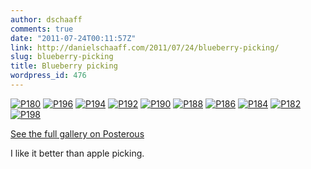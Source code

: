 ```yaml
---
author: dschaaff
comments: true
date: "2011-07-24T00:11:57Z"
link: http://danielschaaff.com/2011/07/24/blueberry-picking/
slug: blueberry-picking
title: Blueberry picking
wordpress_id: 476
---
```


[![P180](http://posterous.com/getfile/files.posterous.com/danielschaaff/whakGItcgsvGcleCHIFpsntzkxakuqmaEdEzAndvxIDJppbgCFrncGqkvDiC/p180.jpg.scaled500.jpg)](http://posterous.com/getfile/files.posterous.com/danielschaaff/whakGItcgsvGcleCHIFpsntzkxakuqmaEdEzAndvxIDJppbgCFrncGqkvDiC/p180.jpg.scaled1000.jpg) [![P196](http://posterous.com/getfile/files.posterous.com/danielschaaff/HHmwIuhkcBvvonCHEbfxkIlplAEHnxpHplblFvznibpxBdjvkcgwvxlGnaez/p196.jpg.scaled500.jpg)](http://posterous.com/getfile/files.posterous.com/danielschaaff/HHmwIuhkcBvvonCHEbfxkIlplAEHnxpHplblFvznibpxBdjvkcgwvxlGnaez/p196.jpg.scaled1000.jpg) [![P194](http://posterous.com/getfile/files.posterous.com/danielschaaff/HmhzaskGpcEIuDydtsFDxvuzwxnzaqGlFFqkjhErigqEqJeDDguAbkGAqtje/p194.jpg.scaled500.jpg)](http://posterous.com/getfile/files.posterous.com/danielschaaff/HmhzaskGpcEIuDydtsFDxvuzwxnzaqGlFFqkjhErigqEqJeDDguAbkGAqtje/p194.jpg.scaled1000.jpg) [![P192](http://posterous.com/getfile/files.posterous.com/danielschaaff/acnJaxIvkscbdFfeCvJAoBxrkjGojfzfjDwhHxJDrxxJpdvqDujlHfxFHcHA/p192.jpg.scaled500.jpg)](http://posterous.com/getfile/files.posterous.com/danielschaaff/acnJaxIvkscbdFfeCvJAoBxrkjGojfzfjDwhHxJDrxxJpdvqDujlHfxFHcHA/p192.jpg.scaled1000.jpg) [![P190](http://posterous.com/getfile/files.posterous.com/danielschaaff/xFuCElsrfanEDwnwqhIaBcvtyJDhGstacijAJfajhyhIwkvyeDbvEBjlubxD/p190.jpg.scaled500.jpg)](http://posterous.com/getfile/files.posterous.com/danielschaaff/xFuCElsrfanEDwnwqhIaBcvtyJDhGstacijAJfajhyhIwkvyeDbvEBjlubxD/p190.jpg.scaled1000.jpg) [![P188](http://posterous.com/getfile/files.posterous.com/danielschaaff/qafvvpDpEIbCmwemfbvfijBzuBzilpsAvtmDstyHEgxdAkjuwftGBEleHupC/p188.jpg.scaled500.jpg)](http://posterous.com/getfile/files.posterous.com/danielschaaff/qafvvpDpEIbCmwemfbvfijBzuBzilpsAvtmDstyHEgxdAkjuwftGBEleHupC/p188.jpg.scaled1000.jpg) [![P186](http://posterous.com/getfile/files.posterous.com/danielschaaff/FcItGeauslAAkFyCjEaBwibjbnHBlIxqCBHrrniqsJrIpsgwEcBHwBhoAlgl/p186.jpg.scaled500.jpg)](http://posterous.com/getfile/files.posterous.com/danielschaaff/FcItGeauslAAkFyCjEaBwibjbnHBlIxqCBHrrniqsJrIpsgwEcBHwBhoAlgl/p186.jpg.scaled1000.jpg) [![P184](http://posterous.com/getfile/files.posterous.com/danielschaaff/vofJhbbxkDgDdEiCuujvfmxJrhxweJIBDediduIwFxgzrCEcvvzqHtnqFCld/p184.jpg.scaled500.jpg)](http://posterous.com/getfile/files.posterous.com/danielschaaff/vofJhbbxkDgDdEiCuujvfmxJrhxweJIBDediduIwFxgzrCEcvvzqHtnqFCld/p184.jpg.scaled1000.jpg) [![P182](http://posterous.com/getfile/files.posterous.com/danielschaaff/gewqummwmJaAdddvGpnwIHEFvFhwIevdrrJnbpHBkguBrrdiaiybHCBrcGAH/p182.jpg.scaled500.jpg)](http://posterous.com/getfile/files.posterous.com/danielschaaff/gewqummwmJaAdddvGpnwIHEFvFhwIevdrrJnbpHBkguBrrdiaiybHCBrcGAH/p182.jpg.scaled1000.jpg) [![P198](http://posterous.com/getfile/files.posterous.com/danielschaaff/JwdarCjGahkGpqbrjqDiFppCHglCDcuDwgkxhHkkuGwHpnvhgElgluEmgjiC/p198.jpg.scaled500.jpg)](http://posterous.com/getfile/files.posterous.com/danielschaaff/JwdarCjGahkGpqbrjqDiFppCHglCDcuDwgkxhHkkuGwHpnvhgElgluEmgjiC/p198.jpg.scaled1000.jpg)

[See the full gallery on Posterous](http://www.danielschaaff.com/blueberry-picking)

I like it better than apple picking.
